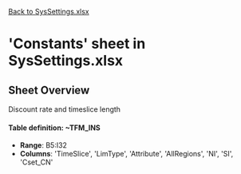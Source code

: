 [Back to SysSettings.xlsx](README.md)

# 'Constants' sheet in SysSettings.xlsx

## Sheet Overview

Discount rate and timeslice length

#### Table definition: ~TFM_INS
- **Range**: B5:I32
- **Columns**: 'TimeSlice', 'LimType', 'Attribute', 'AllRegions', 'NI', 'SI', 'Cset_CN'

